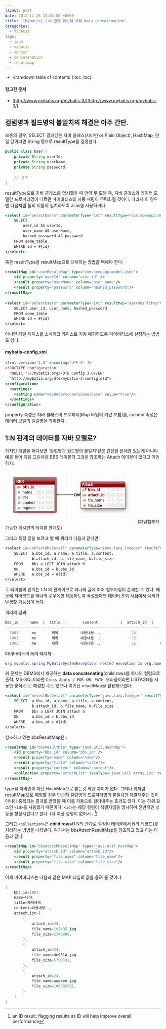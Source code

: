 ```yaml
---
layout: post
date: 2013-11-28 15:03:00 +0900
title: '[Mybatis] 1:N 관계 데이터 처리 data concatenation'
categories:
  - mybatis
tags:
  - java
  - mybatis
  - concat
  - concatenation
  - resultmap
---
```


* Kramdown table of contents
{:toc .toc}

#### 참고한 문서

- [http://www.mybatis.org/mybatis-3/](http://www.mybatis.org/mybatis-3/)

## 컬럼명과 필드명의 불일치의 해결은 아주 간단.

보통의 경우, SELECT 결과값은 자바 클래스(자바빈 or Plain Object), HashMap, 단일 값이라면 String 등으로 resultType을 결정한다.

```java
public class User {
    private String userId;
    private String userName;
    private String password;

    // 생략
}
```

resultType으로 자바 클래스를 명시했을 때 만약 두 모델 즉, 자바 클래스와 데이터 모델간 프로퍼티명이 다르면 마이바티스의 자동 매핑이 무력화될 것이다. 따라서 이 경우엔 다음처럼 둘의 이름이 일치하도록 alias를 사용하거나:

```xml
<select id="selectUsers" parameterType="int" resultType="com.someapp.model.User">
    SELECT
        user_id AS userId,
        user_name AS userName,
        hashed_password AS password
    FROM some_table
    WHERE id = #{id}
</select>
```

혹은 resultType을 resultMap으로 대체하는 방법을 택해야 한다:

```xml
<resultMap id="userResultMap" type="com.someapp.model.User">
    <id property="userId" column="user_id" />
    <result property="userName" column="user_name"/>
    <result property="password" column="hashed_password"/>
</resultMap>

<select id="selectUsers" parameterType="int" resultMap="userResultMap">
    SELECT user_id, user_name, hashed_password
    FROM some_table
    WHERE id = #{id}
</select>
```

아니면 카멜 케이스를 스네이크 케이스로 자동 매핑하도록 마이바티스에 설정하는 방법도 있다.

#### mybatis-config.xml

```xml
<?xml version="1.0" encoding="UTF-8" ?>
<!DOCTYPE configuration
  PUBLIC "-//mybatis.org//DTD Config 3.0//EN"
  "http://mybatis.org/dtd/mybatis-3-config.dtd">
<configuration>
  <settings>
    <setting name="mapUnderscoreToCamelCase" value="true"/>
  </settings>
</configuration>
```

property 속성은 자바 클래스의 프로퍼티(Map 타입의 키값 포함)를, column 속성은 데이터 모델의 컬럼명을 의미한다.

## 1:N 관계의 데이터를 자바 모델로?

하지만 개발을 하다보면 '컬럼명과 필드명의 불일치'같은 간단한 문제만 있는게 아니다. 예를 들어 다음 그림처럼 BBS 테이블과 그것을 참조하는 Attach 테이블이 있다고 가정하자:

![](/images/mybatis-concat-1.png)
(파일첨부가 가능한 게시판의 테이블 관계도)

그리고 특정 글을 보려고 할 때 쿼리가 다음과 같다면:

```xml
<select id="selectBbsDetail" parameterType="java.lang.Integer" resultType="com.model.Bbs">
    SELECT  a.bbs_id, a.name, a.title, a.content,
            b.attach_id, b.file_name, b.file_size
    FROM    bbs a LEFT JOIN attach b
    ON      a.bbs_id = b.bbs_id
    WHERE   a.bbs_id = #{id}
</select>
```

두 테이블의 관계는 1:N 의 관계이므로 하나의 글에 여러 첨부파일이 존재할 수 있다. 때문에 자바코드를 하나의 로우에만 대응하도록 작성했다면 데이터 조회 시점에서 예외가 발생할 가능성이 높다.

쿼리의 결과:

```sql
bbs_id  |  name  |  title  |       content          |  attach_id  |     file_name     |   file_size
---------------------------------------------------------------------------------------------------
  1003      me       제목          내용내용...              24           1e2435.jpg          2349890
  1003      me       제목          내용내용...              25           4e981A.jpg          5799101
  1003      me       제목          내용내용...              25           weeeee.jpg        100382901
```

마이바티스의 에러 메시지:

```java
org.mybatis.spring.MyBatisSystemException: nested exception is org.apache.ibatis.exceptions.TooManyResultsException
```

위 문제는 DBMS에서 제공하는 **data concatenating**(child rows를 하나의 컬럼으로 출력. MS-SQL이라면 `Cross Apply / FOR XML PATH`, 오라클이라면 LISTAGG를 사용한 방식)으로 해결할 수도 있으나 여기선 resultMap을 활용해보겠다:

```xml
<select id="selectBbsDetail" parameterType="java.lang.Integer" resultType="com.model.Bbs">
    SELECT  a.bbs_id, a.name, a.title, a.content,
            b.attach_id, b.file_name, b.file_size
    FROM    bbs a LEFT JOIN attach b
    ON      a.bbs_id = b.bbs_id
    WHERE   a.bbs_id = #{id}
</select>
```

참조하고 있는 bbsResultMap은 :

```xml
<resultMap id="bbsResultMap" type="java.util.HashMap">
    <id property="bbs_id" column="bbs_id" />
    <result property="name" column="name"/>
    <result property="title" column="title"/>
    <result property="content" column="content"/>
    <collection property="attachList" javaType="java.util.ArrayList" resultMap="bbsAttachResultMap"/>
</resultMap>
```
type을 자바빈이 아닌 HashMap으로 받는것 외엔 차이가 없다. 그러나 위처럼 resultMap으로 매핑할 경우 단순히 컬럼명과 프로퍼티명의 불일치만 해결해주는 것이 아니라 중복되는 결과를 받았을 때 이를 자동으로 걸러내주는 효과도 있다. 이는 하위 요소인 `<id>`를 사용했기 때문이다. `<id>`는 해당 컬럼이 식별자임을 명시하며 전반적인 성능을 향상시킨다고 한다. (더 이상 설명이 없어서...[^1])

그리고 `<collection>`은 **child rows**(1:N의 관계로 설정된 테이블에서 N의 레코드)를 처리하는 방법을 나타낸다. 여기서는 bbsAttachResultMap을 참조하고 있고 이는 다음과 같다:

```xml
<resultMap id="bbsAttachResultMap" type="java.util.HashMap">
    <id property="attach_id" column="attach_id"/>
    <result property="file_name" column="file_name"/>
    <result property="file_size" column="file_size"/>
</resultMap>
```

이제 마이바티스는 다음과 같은 MAP 타입의 값을 돌려 줄 것이다:

```java
{
    bbs_id=1003,
    name=나야,
    title=제목제목,
    content=내용내용..,
    attachList=[
        {
            attach_id=24,
            file_name=1e2435.jpg
            file_size=2349890,
        },
        {
            attach_id=24,
            file_name=4e981A.jpg
            file_size=5799101,
        },
        {
            attach_id=24,
            file_name=weeeee.jpg
            file_size=100382901,
        }
    ]
}
```

[^1]: an ID result; flagging results as ID will help improve overall performance
